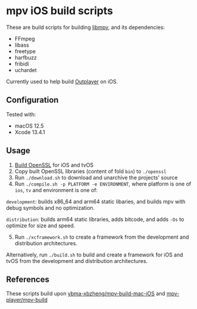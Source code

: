 # mpv iOS build scripts

These are build scripts for building [libmpv](https://github.com/mpv-player/mpv), and its dependencies:

* FFmpeg
* libass
* freetype
* harfbuzz
* fribidi
* uchardet

Currently used to help build [Outplayer](http://get.outplayer.app) on iOS.

## Configuration

Tested with:

* macOS 12.5
* Xcode 13.4.1

## Usage

1. [Build OpenSSL](https://github.com/x2on/OpenSSL-for-iPhone/tree/dc64c470b5e1aeec5d66d861e6dc164478c9289b) for iOS and tvOS
2. Copy built OpenSSL libraries (content of  fold `bin`)  to `./openssl`
3. Run `./download.sh` to download and unarchive the projects' source
4. Run `./compile.sh -p PLATFORM -e ENVIRONMENT`, where platform is one of `ios`, `tv` and environment is one of:

`development`: builds x86_64 and arm64 static libaries, and builds mpv with debug symbols and no optimization.

`distribution`: builds arm64 static libraries, adds bitcode, and adds `-Os` to optimize for size and speed.

5. Run `./xcframework.sh` to create a framework from the development and distribution architectures.

Alternatively, run `./build.sh` to build and create a framework for iOS and tvOS from the development and distribution architectures.

## References

These scripts build upon [ybma-xbzheng/mpv-build-mac-iOS](https://github.com/ybma-xbzheng/mpv-build-mac-iOS) and [mpv-player/mpv-build](https://github.com/mpv-player/mpv-build)

